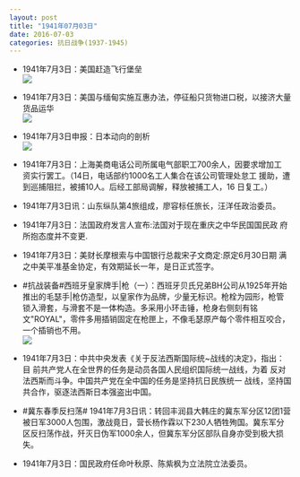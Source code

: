 ```yaml
---
layout: post
title: "1941年07月03日"
date: 2016-07-03
categories: 抗日战争(1937-1945)
---
```


<meta name="referrer" content="no-referrer" />

- 1941年7月3日：美国赶造飞行堡垒 <br/><img src="https://ww3.sinaimg.cn/large/aca367d8jw1f5h2flg1hfj204g0bcdgu.jpg" />

- 1941年7月3日：美国与缅甸实施互惠办法，停征船只货物进口税，以接济大量货品运华 <br/><img src="https://ww4.sinaimg.cn/large/aca367d8jw1f5h0oz4hm1j20bc0h1tbg.jpg" />

- 1941年7月3日申报：日本动向的剖析 <br/><img src="https://ww3.sinaimg.cn/large/aca367d8jw1f5gyznv4g9j20ny0x7wxz.jpg" />

- 1941年7月3日：上海美商电话公司所属电气部职工700余人，因要求增加工 资实行罢工。（14日，电话部约1000名工人集合在该公司管理处怠工 援助，遭到巡捕阻拦，被捕10人。后经工部局调解，释放被捕工人，16 日复工。） 

- 1941年7月3日讯：山东纵队第4旅组成，廖容标任旅长，汪洋任政治委员。 

- 1941年7月3日：法国政府发言人宣布:法国对于现在重庆之中华民国国民政 府所抱态度并不变更. 

- 1941年7月3日：美财长摩根索与中国银行总裁宋子文商定:原定6月30日期 满之中美平准基金协定，有效期延长一年，是日正式签字。 

- #抗战装备#西班牙皇家牌手|枪（一）：西班牙贝氏兄弟BH公司从1925年开始推出的毛瑟手|枪仿造型，以皇家作为品牌，少量无标识。枪栓为园形，枪管锁入滑套，与滑套不是一体构造。多采用小环击锤，枪身右侧刻有铭文"ROYAL"，零件多用插销固定在枪匣上，不像毛瑟原产每个零件相互咬合，一个插销也不用。 <br/><img src="https://ww4.sinaimg.cn/large/aca367d8jw1f5ghn8hyy6j20go12vqbr.jpg" />

- 1941年7月3日：中共中央发表《关于反法西斯国际统~战线的决定》，指出：目 前共产党人在全世界的任务是动员各国人民组织国际统一战线，为着 反对法西斯而斗争。中国共产党在全中国的任务是坚持抗日民族统一 战线，坚持国共合作，驱逐法西斯日本强盗出中国。 

- #冀东春季反扫荡# 1941年7月3日讯：转回丰润县大韩庄的冀东军分区12团1营被日军3000人包围，激战竟日，营长杨作霖以下230人牺牲殉国。冀东军分区反扫荡作战，歼灭日伪军1000余人，但冀东军分区部队自身亦受到极大损失。 

- 1941年7月3日：国民政府任命叶秋原、陈紫枫为立法院立法委员。 


